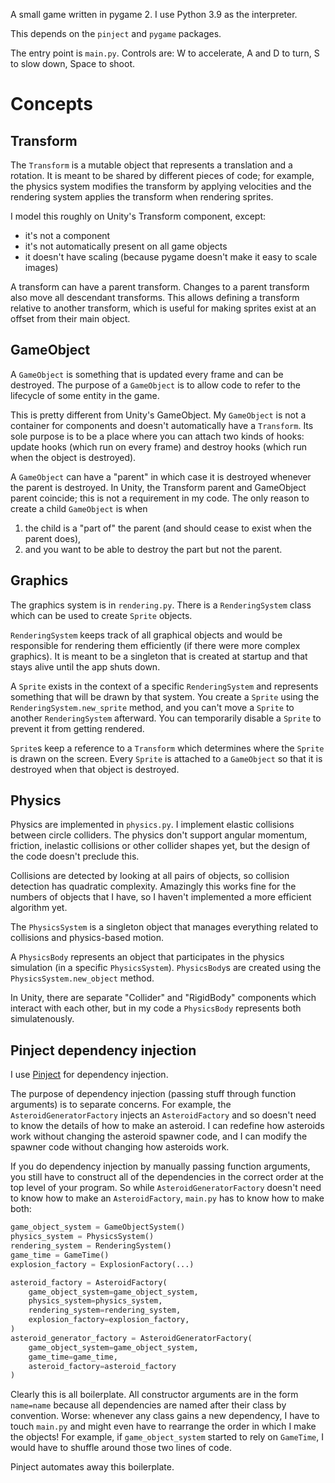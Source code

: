A small game written in pygame 2. I use Python 3.9 as the interpreter.

This depends on the `pinject` and `pygame` packages.

The entry point is `main.py`. Controls are: W to accelerate, A and D
to turn, S to slow down, Space to shoot.

# Concepts

## Transform

The `Transform` is a mutable object that represents a translation and
a rotation. It is meant to be shared by different pieces of code; for
example, the physics system modifies the transform by applying
velocities and the rendering system applies the transform when
rendering sprites.

I model this roughly on Unity's Transform component, except:

* it's not a component
* it's not automatically present on all game objects
* it doesn't have scaling (because pygame doesn't make it easy to
  scale images)
  
A transform can have a parent transform. Changes to a parent
transform also move all descendant transforms. This allows defining a
transform relative to another transform, which is useful for making
sprites exist at an offset from their main object.

## GameObject

A `GameObject` is something that is updated every frame and can be
destroyed. The purpose of a `GameObject` is to allow code to refer to
the lifecycle of some entity in the game.

This is pretty different from Unity's GameObject. My `GameObject` is
not a container for components and doesn't automatically have a
`Transform`. Its sole purpose is to be a place where you can attach
two kinds of hooks: update hooks (which run on every frame) and
destroy hooks (which run when the object is destroyed).

A `GameObject` can have a "parent" in which case it is destroyed
whenever the parent is destroyed. In Unity, the Transform parent and
GameObject parent coincide; this is not a requirement in my code. The
only reason to create a child `GameObject` is when

1. the child is a "part of" the parent (and should cease to exist when
   the parent does),
2. and you want to be able to destroy the part but not the parent.

## Graphics

The graphics system is in `rendering.py`. There is a `RenderingSystem`
class which can be used to create `Sprite` objects.

`RenderingSystem` keeps track of all graphical objects and would be
responsible for rendering them efficiently (if there were more complex
graphics). It is meant to be a singleton that is created at startup
and that stays alive until the app shuts down.

A `Sprite` exists in the context of a specific `RenderingSystem` and
represents something that will be drawn by that system. You create a
`Sprite` using the `RenderingSystem.new_sprite` method, and you can't
move a `Sprite` to another `RenderingSystem` afterward. You can
temporarily disable a `Sprite` to prevent it from getting rendered.

`Sprite`s keep a reference to a `Transform` which determines where the
`Sprite` is drawn on the screen. Every `Sprite` is attached to a
`GameObject` so that it is destroyed when that object is destroyed.

## Physics

Physics are implemented in `physics.py`. I implement elastic
collisions between circle colliders. The physics don't support angular
momentum, friction, inelastic collisions or other collider shapes yet,
but the design of the code doesn't preclude this.

Collisions are detected by looking at all pairs of objects, so
collision detection has quadratic complexity. Amazingly this works
fine for the numbers of objects that I have, so I haven't implemented
a more efficient algorithm yet.

The `PhysicsSystem` is a singleton object that manages everything
related to collisions and physics-based motion.

A `PhysicsBody` represents an object that participates in the physics
simulation (in a specific `PhysicsSystem`). `PhysicsBody`s are created
using the `PhysicsSystem.new_object` method.

In Unity, there are separate "Collider" and "RigidBody" components
which interact with each other, but in my code a `PhysicsBody`
represents both simulatenously.

## Pinject dependency injection

I use [Pinject](https://github.com/google/pinject) for dependency
injection.

The purpose of dependency injection (passing stuff through function
arguments) is to separate concerns. For example, the
`AsteroidGeneratorFactory` injects an `AsteroidFactory` and so doesn't
need to know the details of how to make an asteroid. I can redefine
how asteroids work without changing the asteroid spawner code, and I
can modify the spawner code without changing how asteroids work.

If you do dependency injection by manually passing function arguments,
you still have to construct all of the dependencies in the correct
order at the top level of your program. So while
`AsteroidGeneratorFactory` doesn't need to know how to make an
`AsteroidFactory`, `main.py` has to know how to make both:

```py
game_object_system = GameObjectSystem()
physics_system = PhysicsSystem()
rendering_system = RenderingSystem()
game_time = GameTime()
explosion_factory = ExplosionFactory(...)

asteroid_factory = AsteroidFactory(
    game_object_system=game_object_system,
    physics_system=physics_system,
    rendering_system=rendering_system,
    explosion_factory=explosion_factory,
)
asteroid_generator_factory = AsteroidGeneratorFactory(
    game_object_system=game_object_system,
    game_time=game_time,
    asteroid_factory=asteroid_factory
)
```

Clearly this is all boilerplate. All constructor arguments are in the
form `name=name` because all dependencies are named after their class
by convention. Worse: whenever any class gains a new dependency, I
have to touch `main.py` and might even have to rearrange the order in
which I make the objects! For example, if `game_object_system` started
to rely on `GameTime`, I would have to shuffle around those two lines
of code.

Pinject automates away this boilerplate.
